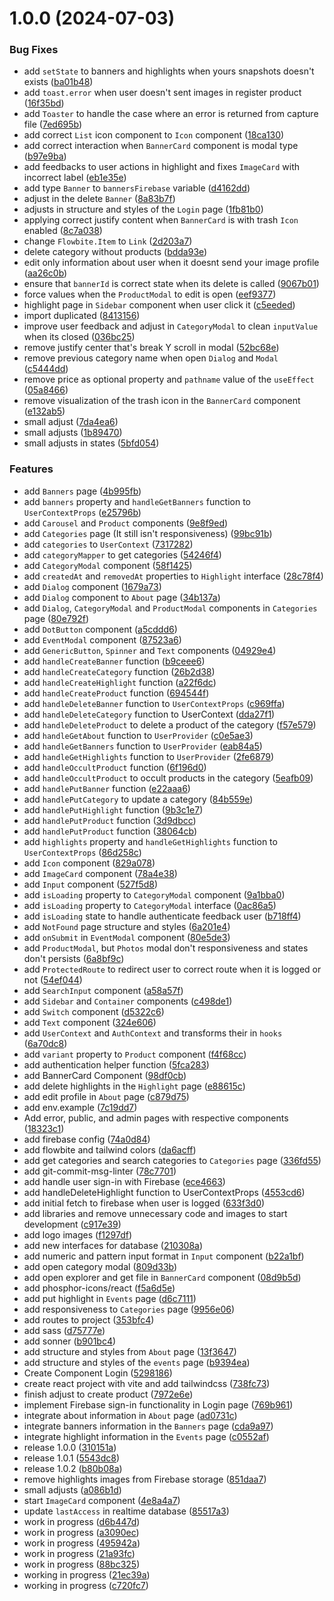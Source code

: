 # 1.0.0 (2024-07-03)


### Bug Fixes

* add `setState` to banners and highlights when yours snapshots doesn't exists ([ba01b48](https://github.com/ArtelierMaisa/artelier-maisa-admin/commit/ba01b4800e978a76b8d43f87fe63b0e1ce90897c))
* add `toast.error` when user doesn't sent images in register product ([16f35bd](https://github.com/ArtelierMaisa/artelier-maisa-admin/commit/16f35bd06027c95e8a723673455e19700fe869d0))
* add `Toaster` to handle the case where an error is returned from capture file ([7ed695b](https://github.com/ArtelierMaisa/artelier-maisa-admin/commit/7ed695b0198b649ca21ee6914c475ee1ccd81230))
* add correct `List` icon component to `Icon` component ([18ca130](https://github.com/ArtelierMaisa/artelier-maisa-admin/commit/18ca130c56062cc90e076ead66f3983ee6673033))
* add correct interaction when `BannerCard` component is modal type ([b97e9ba](https://github.com/ArtelierMaisa/artelier-maisa-admin/commit/b97e9ba19990c67f2a6e668e1407b9ca7fa30183))
* add feedbacks to user actions in highlight and fixes `ImageCard` with incorrect label ([eb1e35e](https://github.com/ArtelierMaisa/artelier-maisa-admin/commit/eb1e35e5e1a2601a22e6981e5adb82124e61ae44))
* add type `Banner` to `bannersFirebase` variable ([d4162dd](https://github.com/ArtelierMaisa/artelier-maisa-admin/commit/d4162dd6a8ce294a6d1e80d44a447f61bb78c66d))
* adjust in the delete `Banner` ([8a83b7f](https://github.com/ArtelierMaisa/artelier-maisa-admin/commit/8a83b7f0e74b4112d0ecd15148b5e2f2cc6c8ecf))
* adjusts in structure and styles of the `Login` page ([1fb81b0](https://github.com/ArtelierMaisa/artelier-maisa-admin/commit/1fb81b08bd97e4505485a45f26255189db81088c))
* applying correct justify content when `BannerCard` is with trash `Icon` enabled ([8c7a038](https://github.com/ArtelierMaisa/artelier-maisa-admin/commit/8c7a038ff80fe4ee13a9b3aed760717dcd0111a2))
* change `Flowbite.Item` to `Link` ([2d203a7](https://github.com/ArtelierMaisa/artelier-maisa-admin/commit/2d203a72ccf22202ea1fe78953f8c5f1204ad0e1))
* delete category without products ([bdda93e](https://github.com/ArtelierMaisa/artelier-maisa-admin/commit/bdda93ea93236ed3622c6f9bf6bfca905e17d27d))
* edit only information about user when it doesnt send your image profile ([aa26c0b](https://github.com/ArtelierMaisa/artelier-maisa-admin/commit/aa26c0b00d4eafce4372fd8277807fdba8c4ce2a))
* ensure that `bannerId` is correct state when its delete is called ([9067b01](https://github.com/ArtelierMaisa/artelier-maisa-admin/commit/9067b01892062e1d9ea1dd68d46680c65d40c9a9))
* force values when the `ProductModal` to edit is open ([eef9377](https://github.com/ArtelierMaisa/artelier-maisa-admin/commit/eef9377323df8232c168243bac6ba94d737dec19))
* highlight page in `Sidebar` component when user click it ([c5eeded](https://github.com/ArtelierMaisa/artelier-maisa-admin/commit/c5eeded7ed0a0bd60f9753cb313ee82c90fa6b2e))
* import duplicated ([8413156](https://github.com/ArtelierMaisa/artelier-maisa-admin/commit/841315619b630649bacba0a6704bdf904a7c217f))
* improve user feedback and adjust in `CategoryModal` to clean `inputValue` when its closed ([036bc25](https://github.com/ArtelierMaisa/artelier-maisa-admin/commit/036bc25bf16d40906ca5fe8f3496c20ee794ce8b))
* remove justify center that's break Y scroll in modal ([52bc68e](https://github.com/ArtelierMaisa/artelier-maisa-admin/commit/52bc68ec7e003b820c07965037c4af66968b2393))
* remove previous category name when open `Dialog` and `Modal` ([c5444dd](https://github.com/ArtelierMaisa/artelier-maisa-admin/commit/c5444ddc8e4d0641e7d16f0874264810f0f95c28))
* remove price as optional property and `pathname` value of the `useEffect` ([05a8466](https://github.com/ArtelierMaisa/artelier-maisa-admin/commit/05a84660e6bbfcce96cc73fe2febec5a029ecf08))
* remove visualization of the trash icon in the `BannerCard` component ([e132ab5](https://github.com/ArtelierMaisa/artelier-maisa-admin/commit/e132ab578acd62eec9653c21afe893b7dfc32d8c))
* small adjust ([7da4ea6](https://github.com/ArtelierMaisa/artelier-maisa-admin/commit/7da4ea61a0955f032537e22ff46d77d77556d43c))
* small adjusts ([1b89470](https://github.com/ArtelierMaisa/artelier-maisa-admin/commit/1b894702e64eb65912268278eed3bd4f1631683a))
* small adjusts in states ([5bfd054](https://github.com/ArtelierMaisa/artelier-maisa-admin/commit/5bfd054cfa815ad7f4dd251a39b2ece872091e37))


### Features

* add `Banners` page ([4b995fb](https://github.com/ArtelierMaisa/artelier-maisa-admin/commit/4b995fbb0b57f1a9bcdecc7202a9b4f11cb123ce))
* add `banners` property and `handleGetBanners` function to `UserContextProps` ([e25796b](https://github.com/ArtelierMaisa/artelier-maisa-admin/commit/e25796b152a72769c20fd3051dd2e2323f85b2bc))
* add `Carousel` and `Product` components ([9e8f9ed](https://github.com/ArtelierMaisa/artelier-maisa-admin/commit/9e8f9ed060fdbf0b5bfd94b780581440a78c3b09))
* add `Categories` page (It still isn't responsiveness) ([99bc91b](https://github.com/ArtelierMaisa/artelier-maisa-admin/commit/99bc91b790cc6fa2acdbee97f750325c8f5c1b60))
* add `categories` to `UserContext` ([7317282](https://github.com/ArtelierMaisa/artelier-maisa-admin/commit/731728251dfb7a155921d3394b63d89ef3468172))
* add `categoryMapper` to get categories ([54246f4](https://github.com/ArtelierMaisa/artelier-maisa-admin/commit/54246f4baeb253fbc23c34407e8292ac728c34a2))
* add `CategoryModal` component ([58f1425](https://github.com/ArtelierMaisa/artelier-maisa-admin/commit/58f142533d77823a10d304685997375574355dde))
* add `createdAt` and `removedAt` properties to `Highlight` interface ([28c78f4](https://github.com/ArtelierMaisa/artelier-maisa-admin/commit/28c78f4d1d6bbed82a056c95fdd4f798f92f4866))
* add `Dialog` component ([1679a73](https://github.com/ArtelierMaisa/artelier-maisa-admin/commit/1679a733f23175333199d78562a767e2bf826519))
* add `Dialog` component to `About` page ([34b137a](https://github.com/ArtelierMaisa/artelier-maisa-admin/commit/34b137a5f7b1245b9feb68cb90b0fc7ca96d8bb0))
* add `Dialog`, `CategoryModal` and `ProductModal` components in `Categories` page ([80e792f](https://github.com/ArtelierMaisa/artelier-maisa-admin/commit/80e792fbb8e0effbe9eba8aefde66dfe8e429d57))
* add `DotButton` component ([a5cddd6](https://github.com/ArtelierMaisa/artelier-maisa-admin/commit/a5cddd6697cf866c6d5a74bc1bc3b674045c65b1))
* add `EventModal` component ([87523a6](https://github.com/ArtelierMaisa/artelier-maisa-admin/commit/87523a62a7167a6055c41420561c86def3e9c4c8))
* add `GenericButton`, `Spinner` and `Text` components ([04929e4](https://github.com/ArtelierMaisa/artelier-maisa-admin/commit/04929e48121ea5fa7c49adc87a1d5e05718b763b))
* add `handleCreateBanner` function ([b9ceee6](https://github.com/ArtelierMaisa/artelier-maisa-admin/commit/b9ceee639d699053a9d118694724508e60904c12))
* add `handleCreateCategory` function ([26b2d38](https://github.com/ArtelierMaisa/artelier-maisa-admin/commit/26b2d387467eefc1502ba4eede1e5ff0a11c1c6e))
* add `handleCreateHighlight` function ([a22f6dc](https://github.com/ArtelierMaisa/artelier-maisa-admin/commit/a22f6dc8983a2c634d704122cd62f7072444c075))
* add `handleCreateProduct` function ([694544f](https://github.com/ArtelierMaisa/artelier-maisa-admin/commit/694544fa093af7a7bf3d283e284ff75e351cddc5))
* add `handleDeleteBanner` function to `UserContextProps` ([c969ffa](https://github.com/ArtelierMaisa/artelier-maisa-admin/commit/c969ffa5566f47f1a3c4311ff4251fb40af4b990))
* add `handleDeleteCategory` function to UserContext ([dda27f1](https://github.com/ArtelierMaisa/artelier-maisa-admin/commit/dda27f10541c07cf776e8b28a0eb0539972952da))
* add `handleDeleteProduct` to delete a product of the category ([f57e579](https://github.com/ArtelierMaisa/artelier-maisa-admin/commit/f57e57947f07ed053451fb64140f1b3a8b9d65e5))
* add `handleGetAbout` function to `UserProvider` ([c0e5ae3](https://github.com/ArtelierMaisa/artelier-maisa-admin/commit/c0e5ae3e03e3cca658fa8467ab20f0e9c4664712))
* add `handleGetBanners` function to `UserProvider` ([eab84a5](https://github.com/ArtelierMaisa/artelier-maisa-admin/commit/eab84a5023e61e4cbcca340657268b88e657e980))
* add `handleGetHighlights` function to `UserProvider` ([2fe6879](https://github.com/ArtelierMaisa/artelier-maisa-admin/commit/2fe6879be65cb4ef0fc6cffb0d77f53cfc378c41))
* add `handleOccultProduct` function ([6f196d0](https://github.com/ArtelierMaisa/artelier-maisa-admin/commit/6f196d0f901912779e62776b89b152f5677bb427))
* add `handleOccultProduct` to occult products in the category ([5eafb09](https://github.com/ArtelierMaisa/artelier-maisa-admin/commit/5eafb0976f9cdb3e40b1466288d50f2959029480))
* add `handlePutBanner` function ([e22aaa6](https://github.com/ArtelierMaisa/artelier-maisa-admin/commit/e22aaa63cce72a1999dac59ebb8865416e495b4b))
* add `handlePutCategory` to update a category ([84b559e](https://github.com/ArtelierMaisa/artelier-maisa-admin/commit/84b559e70090ddceeb6b5de5b1f2b1c9bea55394))
* add `handlePutHighlight` function ([9b3c1e7](https://github.com/ArtelierMaisa/artelier-maisa-admin/commit/9b3c1e77752f9289bb91fd6347ec421870d41d39))
* add `handlePutProduct` function ([3d9dbcc](https://github.com/ArtelierMaisa/artelier-maisa-admin/commit/3d9dbccf5f8b9b5de0dab23c775b29f3a689adc2))
* add `handlePutProduct` function ([38064cb](https://github.com/ArtelierMaisa/artelier-maisa-admin/commit/38064cbd3d0d53de4e4c49da9139bf9c753582b0))
* add `highlights` property and `handleGetHighlights` function to `UserContextProps` ([86d258c](https://github.com/ArtelierMaisa/artelier-maisa-admin/commit/86d258cb36da059b2ab725aac95a7f19ff19eaa3))
* add `Icon` component ([829a078](https://github.com/ArtelierMaisa/artelier-maisa-admin/commit/829a0786b0c607e8ad9953582d40cfa46215aeff))
* add `ImageCard` component ([78a4e38](https://github.com/ArtelierMaisa/artelier-maisa-admin/commit/78a4e3852ecaaf51abfb4e44cfc1357e56764afa))
* add `Input` component ([527f5d8](https://github.com/ArtelierMaisa/artelier-maisa-admin/commit/527f5d85bcbafe0257050cb46741f0fbd6dee39e))
* add `isLoading` property to `CategoryModal` component ([9a1bba0](https://github.com/ArtelierMaisa/artelier-maisa-admin/commit/9a1bba09b66401e9816349db43049421912f13ca))
* add `isLoading` property to `CategoryModal` interface ([0ac86a5](https://github.com/ArtelierMaisa/artelier-maisa-admin/commit/0ac86a5554551b5bff09a0dd91dfa19c46cf0d3e))
* add `isLoading` state to handle authenticate feedback user ([b718ff4](https://github.com/ArtelierMaisa/artelier-maisa-admin/commit/b718ff4bd507ce52b7979e3f4af694771e66a769))
* add `NotFound` page structure and styles ([6a201e4](https://github.com/ArtelierMaisa/artelier-maisa-admin/commit/6a201e4fb1584083aa6d7b21d09df41c9b066758))
* add `onSubmit` in `EventModal` component ([80e5de3](https://github.com/ArtelierMaisa/artelier-maisa-admin/commit/80e5de3ba70667f619a3138deedb70ce72ce2800))
* add `ProductModal`, but `Photos` modal don't responsiveness and states don't persists ([6a8bf9c](https://github.com/ArtelierMaisa/artelier-maisa-admin/commit/6a8bf9cfa01fc32ecfe6e92dda788dd3f10be2af))
* add `ProtectedRoute` to redirect user to correct route when it is logged or not ([54ef044](https://github.com/ArtelierMaisa/artelier-maisa-admin/commit/54ef044b53ff813f5c756b0eca4ad529e35a3d7d))
* add `SearchInput` component ([a58a57f](https://github.com/ArtelierMaisa/artelier-maisa-admin/commit/a58a57f7e78a894763794cfd707bb8c9b876e19b))
* add `Sidebar` and `Container` components ([c498de1](https://github.com/ArtelierMaisa/artelier-maisa-admin/commit/c498de10e6e433dadaddda795d121869a796aeb2))
* add `Switch` component ([d5322c6](https://github.com/ArtelierMaisa/artelier-maisa-admin/commit/d5322c6b72974f74afd954fac437e038227738a0))
* add `Text` component ([324e606](https://github.com/ArtelierMaisa/artelier-maisa-admin/commit/324e6063399a102a9de7b171b1e008d44f7caf49))
* add `UserContext` and `AuthContext` and transforms their in `hooks` ([6a70dc8](https://github.com/ArtelierMaisa/artelier-maisa-admin/commit/6a70dc8b1eeaaec37bf941f8976138c40e2b15bf))
* add `variant` property to `Product` component ([f4f68cc](https://github.com/ArtelierMaisa/artelier-maisa-admin/commit/f4f68cc97f6a4dc460eb691e8c51aab69904fff6))
* add authentication helper function ([5fca283](https://github.com/ArtelierMaisa/artelier-maisa-admin/commit/5fca283a9791f5e4586a6d6dbff3f264b0be8a33))
* add BannerCard Component ([98df0cb](https://github.com/ArtelierMaisa/artelier-maisa-admin/commit/98df0cb23f9ab27688dd555f048084b703406d12))
* add delete highlights in the `Highlight` page ([e88615c](https://github.com/ArtelierMaisa/artelier-maisa-admin/commit/e88615cfe4cde6dbd7c84b1efb229c3e60ce76c6))
* add edit profile in `About` page ([c879d75](https://github.com/ArtelierMaisa/artelier-maisa-admin/commit/c879d75758fae92fe9b31c603577e9e63062fda5))
* add env.example ([7c19dd7](https://github.com/ArtelierMaisa/artelier-maisa-admin/commit/7c19dd70dca1c2dfa162b90d5f2d9e5c907fd816))
* Add error, public, and admin pages with respective components ([18323c1](https://github.com/ArtelierMaisa/artelier-maisa-admin/commit/18323c1e50bb24379c1e543f8f694828db6bbfb8))
* add firebase config ([74a0d84](https://github.com/ArtelierMaisa/artelier-maisa-admin/commit/74a0d84b3b01b33425981c12ef1e90683f8cfe3c))
* add flowbite and tailwind colors ([da6acff](https://github.com/ArtelierMaisa/artelier-maisa-admin/commit/da6acff3cd1ffd5d0e859eb30555f383a7a8935c))
* add get categories and search categories to `Categories` page ([336fd55](https://github.com/ArtelierMaisa/artelier-maisa-admin/commit/336fd557ea1a22c2d0469a1474f6fca3e1e3f85e))
* add git-commit-msg-linter ([78c7701](https://github.com/ArtelierMaisa/artelier-maisa-admin/commit/78c770128d0111f3f04e8eb01d70823132d6d9a3))
* add handle user sign-in with Firebase ([ece4663](https://github.com/ArtelierMaisa/artelier-maisa-admin/commit/ece466318428b37d2c85eac33c325b965ad64c7c))
* add handleDeleteHighlight function to UserContextProps ([4553cd6](https://github.com/ArtelierMaisa/artelier-maisa-admin/commit/4553cd6b6e8b4236c9b453d3c48bfd303503bb24))
* add initial fetch to firebase when user is logged ([633f3d0](https://github.com/ArtelierMaisa/artelier-maisa-admin/commit/633f3d02435c0e395692fd9e509d35c57d72bfb0))
* add libraries and remove unnecessary code and images to start development ([c917e39](https://github.com/ArtelierMaisa/artelier-maisa-admin/commit/c917e3903ca62585975971a53e1af657ea38da44))
* add logo images ([f1297df](https://github.com/ArtelierMaisa/artelier-maisa-admin/commit/f1297dfb56777bf60625e1be0be830085d5adfb3))
* add new interfaces for database ([210308a](https://github.com/ArtelierMaisa/artelier-maisa-admin/commit/210308a973dc0a16f62b9b0a8e0e0d7cc7597bc2))
* add numeric and pattern input format in `Input` component ([b22a1bf](https://github.com/ArtelierMaisa/artelier-maisa-admin/commit/b22a1bfd198659399291345adc33f91e5cce0e4f))
* add open category modal ([809d33b](https://github.com/ArtelierMaisa/artelier-maisa-admin/commit/809d33bc711101d6e374ed66f050c59083b5dc3e))
* add open explorer and get file in `BannerCard` component ([08d9b5d](https://github.com/ArtelierMaisa/artelier-maisa-admin/commit/08d9b5d1b409018f3c302ab05b05528a4224cf79))
* add phosphor-icons/react ([f5a6d5e](https://github.com/ArtelierMaisa/artelier-maisa-admin/commit/f5a6d5e7bc0a05d8ce732c018c76d62a120f3c3f))
* add put highlight in `Events` page ([d6c7111](https://github.com/ArtelierMaisa/artelier-maisa-admin/commit/d6c7111cadf044ace7b3829446ef3061be7d7a9d))
* add responsiveness to `Categories` page ([9956e06](https://github.com/ArtelierMaisa/artelier-maisa-admin/commit/9956e06ee56c110108b07fcd48f18fd2996af7c5))
* add routes to project ([353bfc4](https://github.com/ArtelierMaisa/artelier-maisa-admin/commit/353bfc43bd481a79345a96ae0b4746749f84a3bd))
* add sass ([d75777e](https://github.com/ArtelierMaisa/artelier-maisa-admin/commit/d75777e848e1c00746d8047b9580e425843dfbf3))
* add sonner ([b901bc4](https://github.com/ArtelierMaisa/artelier-maisa-admin/commit/b901bc407102e45b11069104907e39ab72c9076f))
* add structure and styles from `About` page ([13f3647](https://github.com/ArtelierMaisa/artelier-maisa-admin/commit/13f3647a572dfb60198c4f7104406174799d87a1))
* add structure and styles of the `events` page ([b9394ea](https://github.com/ArtelierMaisa/artelier-maisa-admin/commit/b9394eafb08734562304d54cb8f43e988282a787))
* Create Component Login ([5298186](https://github.com/ArtelierMaisa/artelier-maisa-admin/commit/52981869d8d93dad8dc00764f070fba557273d7f))
* create react project with vite and add tailwindcss ([738fc73](https://github.com/ArtelierMaisa/artelier-maisa-admin/commit/738fc7389b71ae729ab61c7e7e6d700afbe1fd67))
* finish adjust to create product ([7972e6e](https://github.com/ArtelierMaisa/artelier-maisa-admin/commit/7972e6e47e29b7a4fe4f9a2b524ee7d5af7e4339))
* implement Firebase sign-in functionality in Login page ([769b961](https://github.com/ArtelierMaisa/artelier-maisa-admin/commit/769b961d77bab5e24a489726b77013b4d9c27225))
* integrate about information in `About` page ([ad0731c](https://github.com/ArtelierMaisa/artelier-maisa-admin/commit/ad0731c95b3b078a23d48af0c27384e16bbac4e7))
* integrate banners information in the `Banners` page ([cda9a97](https://github.com/ArtelierMaisa/artelier-maisa-admin/commit/cda9a9727314ba71fe0d9cc6dbb2b5f9aa0dcd6e))
* integrate highlight information in the `Events` page ([c0552af](https://github.com/ArtelierMaisa/artelier-maisa-admin/commit/c0552af1b8959d6d1342285ecabf591ad01627b6))
* release 1.0.0 ([310151a](https://github.com/ArtelierMaisa/artelier-maisa-admin/commit/310151a0c512ea7dd7545bf04ee50f24ac97ae46))
* release 1.0.1 ([5543dc8](https://github.com/ArtelierMaisa/artelier-maisa-admin/commit/5543dc8cde44eae119c93f8cae8f4f205ac85dab))
* release 1.0.2 ([b80b08a](https://github.com/ArtelierMaisa/artelier-maisa-admin/commit/b80b08aca7862c2b4887c205cf8f6e75053da19b))
* remove highlights images from Firebase storage ([851daa7](https://github.com/ArtelierMaisa/artelier-maisa-admin/commit/851daa70d8c608118324120d5b74549252300ffb))
* small adjusts ([a086b1d](https://github.com/ArtelierMaisa/artelier-maisa-admin/commit/a086b1d695ac92d90ce1fddc4cbffbc8ec841786))
* start `ImageCard` component ([4e8a4a7](https://github.com/ArtelierMaisa/artelier-maisa-admin/commit/4e8a4a7e54441192aa7966eb6de7243b2d0b93a9))
* update `lastAccess` in realtime database ([85517a3](https://github.com/ArtelierMaisa/artelier-maisa-admin/commit/85517a3e5c143651af73519172bde7cf01bdc221))
* work in progress ([d6b447d](https://github.com/ArtelierMaisa/artelier-maisa-admin/commit/d6b447dc4e91a98a9aae890342c4b03b135e99dd))
* work in progress ([a3090ec](https://github.com/ArtelierMaisa/artelier-maisa-admin/commit/a3090ece590c289bc50119460fdc4aa5b9c03212))
* work in progress ([495942a](https://github.com/ArtelierMaisa/artelier-maisa-admin/commit/495942a5779b835daf47ffc3124d2b76b173282b))
* work in progress ([21a93fc](https://github.com/ArtelierMaisa/artelier-maisa-admin/commit/21a93fc0e5d18789499ab16d0af7734aa7c2bfc6))
* work in progress ([88bc325](https://github.com/ArtelierMaisa/artelier-maisa-admin/commit/88bc325f9d1357343a0000985ad35c6f21b5be65))
* working in progress ([21ec39a](https://github.com/ArtelierMaisa/artelier-maisa-admin/commit/21ec39a1f558de05af96150613f94bb46dddef93))
* working in progress ([c720fc7](https://github.com/ArtelierMaisa/artelier-maisa-admin/commit/c720fc7c6b60e4bbba5cad672de49067f15b9a7a))

